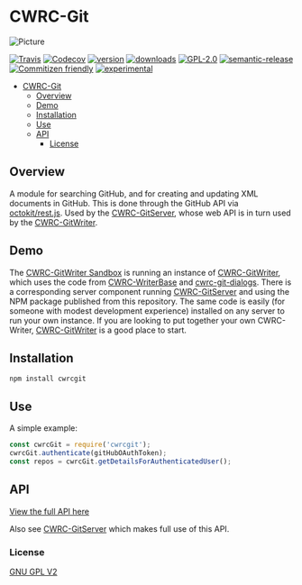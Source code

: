 # CWRC-Git

![Picture](http://cwrc.ca/logos/CWRC_logos_2016_versions/CWRCLogo-Horz-FullColour.png)

[![Travis](https://img.shields.io/travis/cwrc/CWRC-Git.svg)](https://travis-ci.org/cwrc/CWRC-Git)
[![Codecov](https://img.shields.io/codecov/c/github/cwrc/CWRC-Git.svg)](https://codecov.io/gh/cwrc/CWRC-Git)
[![version](https://img.shields.io/npm/v/cwrcgit.svg)](http://npm.im/cwrcgit)
[![downloads](https://img.shields.io/npm/dm/cwrcgit.svg)](http://npm-stat.com/charts.html?package=cwrcgit&from=2015-08-01)
[![GPL-2.0](https://img.shields.io/npm/l/cwrcgit.svg)](http://opensource.org/licenses/GPL-2.0)
[![semantic-release](https://img.shields.io/badge/%20%20%F0%9F%93%A6%F0%9F%9A%80-semantic--release-e10079.svg)](https://github.com/semantic-release/semantic-release)
[![Commitizen friendly](https://img.shields.io/badge/commitizen-friendly-brightgreen.svg)](http://commitizen.github.io/cz-cli/)
[![experimental](http://badges.github.io/stability-badges/dist/experimental.svg)](http://github.com/badges/stability-badges)

- [CWRC-Git](#cwrc-git)
  - [Overview](#overview)
  - [Demo](#demo)
  - [Installation](#installation)
  - [Use](#use)
  - [API](#api)
    - [License](#license)

<!---
1. [Development](#development)
1. [Contributing](#contributing)
1. [FAQ](#faq)
-->

## Overview

A module for searching GitHub, and for creating and updating XML documents in GitHub. This is done through the GitHub API via [octokit/rest.js](https://github.com/octokit/rest.js). Used by the [CWRC-GitServer](https://github.com/cwrc/CWRC-GitServer), whose web API is in turn used by the [CWRC-GitWriter](https://github.com/cwrc/CWRC-GitWriter).

## Demo

The [CWRC-GitWriter Sandbox](https://cwrc-writer.cwrc.ca) is running an instance of [CWRC-GitWriter](https://github.com/cwrc/CWRC-GitWriter), which uses the code from [CWRC-WriterBase](https://github.com/cwrc/CWRC-WriterBase) and [cwrc-git-dialogs](https://github.com/cwrc/cwrc-git-dialogs). There is a corresponding server component running [CWRC-GitServer](https://github.com/cwrc/CWRC-GitServer) and using the NPM package published from this repository. The same code is easily (for someone with modest development experience) installed on any server to run your own instance. If you are looking to put together your own CWRC-Writer, [CWRC-GitWriter](https://github.com/cwrc/CWRC-GitWriter) is a good place to start.

## Installation

`npm install cwrcgit`

## Use

A simple example:

```js
const cwrcGit = require('cwrcgit');
cwrcGit.authenticate(gitHubOAuthToken);
const repos = cwrcGit.getDetailsForAuthenticatedUser();
```

## API

[View the full API here](API.md)

Also see [CWRC-GitServer](https://github.com/cwrc/CWRC-GitServer) which makes full use of this API.

<!--
## Development

* Fork or clone (depending on your role in the project) the repo to your local machine.

* `npm install` to install the node.js dependencies

* The config.json file specifies several passwords and tokens that are used during testing. You'll have to set these values appropriately in your cloned repo. The jwt_secret shouldn't matter, but the github values do. Once you've substituted your values, stop git from noticing that you've changed the file (so that you don't inadvertently commit the file and push it to the public repo thereby exposing the passwords):

`git update-index --skip-worktree config.json`

* write a test (or two) for your new functionality (in 'spec' directory)

* `npm test` to start mocha and automatically rerun the tests whenever you change a file

* change some stuff to satisfy new test

### Commit to Github / Build in Travis / Release to NPM

If you are working within a cloned copy, do the following to setup automatic semantic release through continuous integration using semantic-release (which in turn uses Travis) and commitizen. Otherwise, if you are working from a fork, then submit a pull-request.

Make sure you've got NPM configured to publish to the NPM registry:

```bash
npm set init.author.name "James Chartrand"
npm set init.author.email "jc.chartrand@gmail.com"
npm set init.author.url "http://openskysolutions.ca"
npm login (answer prompts approriately)
```

Install semantic-release-cli globally:

`npm install -g semantic-release-cli`

If necessary (although this was probably already done by someone else, but maybe the NPM author information has changed for example) configure semantic release:

`semantic-release-cli setup`

which will ask you a series of questions, which at the time of writing this were:

```bash
semantic-release-cli setup
? What is your npm registry? https://registry.npmjs.org/
? What is your npm username? jchartrand
? What is your npm password? *******
? What is your GitHub username? jchartrand
? What is your GitHub password? ********
? What CI are you using? Travis CI
```

Semantic-release-cli configures the corresponding Travis build (on the Travis web site in the Travis account associated with the given Github username) so that when the Travis build is triggered (whenever you push a change to the GitHub repo), Travis will run semantic-release, which will in turn:

* write a new version number to package.json
* deploy a new version to the NPM registry if the commited change is either a new feature or a breaking change.
* generate a changelog
* create a release in the Github project

A full description of what semantic-release-cli does is [here](https://github.com/semantic-release/cli#what-it-does).
A full description of what semantic-release itself does is [here](https://github.com/semantic-release/semantic-release#how-does-it-work)

To submit a commit, stage your changes (e.g., git add -A) then instead of using git's commit command, instead use `npm run commit` which uses commitizen to create commits that are structured to adhere to the semantic-release conventions (which are the same as those used by Google: <https://github.com/angular/angular.js/blob/master/CONTRIBUTING.md#commit> )

The NPM `ghooks` package is used to add two pre-commit git hooks that will check that all mocha tests pass and that code coverage is 100% (as caluclated by istanbul) before allowing a commit to proceed. The hooks are set in package.json:

```json
"config": {
    "ghooks": {
      "pre-commit": "npm run test:single && npm run check-coverage"
    }
  }
```

After the commit has succeeded then `git push` it all up to github, which will in turn trigger the Travis build. The Travis build is also set to confirm that all tests pass and that code coverage is 100%. This is set in the `.travis.yml` file:

```bash
script:
  - npm run test:single
  - npm run check-coverage
```

Of course, if the githooks that check tests and code coverage themselves passed, then the Travis check for tests and code coverage should also be fine.

Results of the travis build are here:

`https://travis-ci.org/cwrc/CWRC-Git`

The Travis build also publishes the code coverage statistics to codecov.io where the coverage can be viewed:

`https://codecov.io/gh/cwrc/CWRC-Git/`

 codecov.io also provides us with the code coverage badge at the top of this README.

Finally the Travis build publishes a new version (if the commit was designated as a new feature or breaking change) to NPM:

<https://www.npmjs.com/package/cwrcgit>

Testing uses mocha and chai. Tests are in the `spec` directory.

This module makes http calls to the GitHub API, including calls to create new repositories. Rather than make those calls for every test, [nock](https://github.com/node-nock/nock) instead mocks the calls to GitHub (intercepts the calls and instead returns pre-recorded data).

### Contributing

Please contact us if you'd like to contribute. Standard pull requests, including tests, are expected.

### FAQ

Who would use this?

Anyone wanting to use the CWRC-Writer to author XML documents with RDF annotations, and save those documents to GitHub.
-->

### License

[GNU GPL V2](LICENSE)
